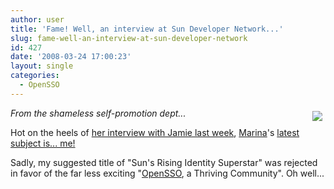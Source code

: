 ```yaml
---
author: user
title: 'Fame! Well, an interview at Sun Developer Network...'
slug: fame-well-an-interview-at-sun-developer-network
id: 427
date: '2008-03-24 17:00:23'
layout: single
categories:
  - OpenSSO
---
```


<span style="margin: 5px; float: right;">[![](http://developers.sun.com/img/pat_patterson.jpg)](http://developers.sun.com/identity/reference/techart/opensso.html)</span>

_From the shameless self-promotion dept..._

Hot on the heels of [her interview with Jamie last week](http://developers.sun.com/identity/reference/techart/accessmgmt.html), [Marina](http://weblogs.java.net/blog/marinasum/)'s [latest subject is... me!](http://developers.sun.com/identity/reference/techart/opensso.html)

Sadly, my suggested title of "Sun's Rising Identity Superstar" was rejected in favor of the far less exciting "[OpenSSO](http://opensso.org/), a Thriving Community". Oh well...